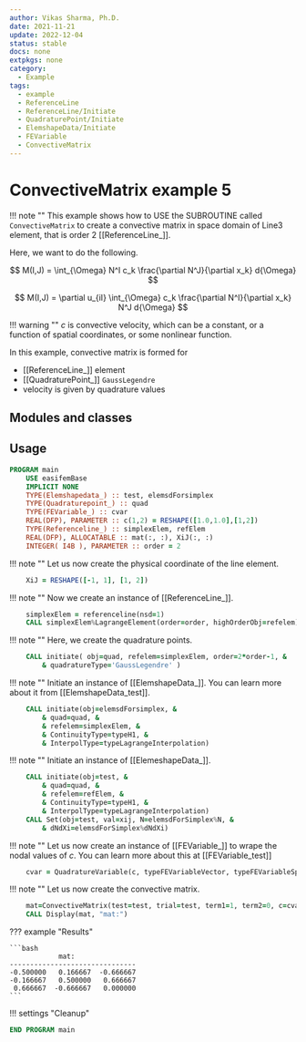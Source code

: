 ```yaml
---
author: Vikas Sharma, Ph.D.
date: 2021-11-21
update: 2022-12-04
status: stable
docs: none
extpkgs: none
category:
  - Example
tags:
  - example
  - ReferenceLine
  - ReferenceLine/Initiate
  - QuadraturePoint/Initiate
  - ElemshapeData/Initiate
  - FEVariable
  - ConvectiveMatrix
---
```


# ConvectiveMatrix example 5

!!! note ""
    This example shows how to USE the SUBROUTINE called `ConvectiveMatrix` to create a convective matrix in space domain of Line3 element, that is order 2 [[ReferenceLine_]].

Here, we want to do the following.

$$
M(I,J) = \int_{\Omega} N^I c_k \frac{\partial N^J}{\partial x_k} d{\Omega}
$$

$$
M(I,J) = \partial u_{iI} \int_{\Omega} c_k \frac{\partial N^I}{\partial x_k} N^J d{\Omega}
$$

!!! warning ""
    $c$ is convective velocity, which can be a constant, or a function of spatial coordinates, or some nonlinear function.

In this example, convective matrix is formed for

- [[ReferenceLine_]] element
- [[QuadraturePoint_]] `GaussLegendre`
- velocity is given by quadrature values

## Modules and classes

## Usage

```fortran
PROGRAM main
    USE easifemBase
    IMPLICIT NONE
    TYPE(Elemshapedata_) :: test, elemsdForsimplex
    TYPE(Quadraturepoint_) :: quad
    TYPE(FEVariable_) :: cvar
    REAL(DFP), PARAMETER :: c(1,2) = RESHAPE([1.0,1.0],[1,2])
    TYPE(Referenceline_) :: simplexElem, refElem
    REAL(DFP), ALLOCATABLE :: mat(:, :), XiJ(:, :)
    INTEGER( I4B ), PARAMETER :: order = 2
```

!!! note ""
    Let us now create the physical coordinate of the line element.

```fortran
    XiJ = RESHAPE([-1, 1], [1, 2])
```

!!! note ""
    Now  we create an instance of [[ReferenceLine_]].

```fortran
    simplexElem = referenceline(nsd=1)
    CALL simplexElem%LagrangeElement(order=order, highOrderObj=refelem)
```

!!! note ""
    Here, we create the quadrature points.

```fortran
    CALL initiate( obj=quad, refelem=simplexElem, order=2*order-1, &
        & quadratureType='GaussLegendre' )
```

!!! note ""
    Initiate an instance of [[ElemshapeData_]]. You can learn more about it from [[ElemshapeData_test]].

```fortran
    CALL initiate(obj=elemsdForsimplex, &
        & quad=quad, &
        & refelem=simplexElem, &
        & ContinuityType=typeH1, &
        & InterpolType=typeLagrangeInterpolation)
```

!!! note ""
    Initiate an instance of [[ElemeshapeData_]].

```fortran
    CALL initiate(obj=test, &
        & quad=quad, &
        & refelem=refElem, &
        & ContinuityType=typeH1, &
        & InterpolType=typeLagrangeInterpolation)
    CALL Set(obj=test, val=xij, N=elemsdForSimplex%N, &
        & dNdXi=elemsdForSimplex%dNdXi)
```

!!! note ""
    Let us now create an instance of [[FEVariable_]] to wrape the nodal values of $c$. You can learn more about this at [[FEVariable_test]]

```fortran
    cvar = QuadratureVariable(c, typeFEVariableVector, typeFEVariableSpace)
```

!!! note ""
    Let us now create the convective matrix.

```fortran
    mat=ConvectiveMatrix(test=test, trial=test, term1=1, term2=0, c=cvar)
    CALL Display(mat, "mat:")
```

??? example "Results"

    ```bash
                mat:
    -------------------------------
    -0.500000   0.166667  -0.666667
    -0.166667   0.500000   0.666667
     0.666667  -0.666667   0.000000
    ```

!!! settings "Cleanup"

```fortran
END PROGRAM main
```
